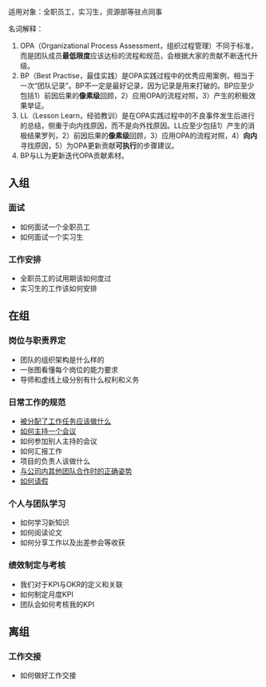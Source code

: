 适用对象：全职员工，实习生，资源部等驻点同事

名词解释：
1. OPA（Organizational Process Assessment，组织过程管理）不同于标准，而是团队成员**最低限度**应该达标的流程和规范，会根据大家的贡献不断迭代升级。
2. BP（Best Practise，最佳实践）是OPA实践过程中的优秀应用案例，相当于一次“团队记录”。BP不一定是最好记录，因为记录是用来打破的。BP应至少包括1）前因后果的**像素级**回顾，2）应用OPA的流程对照，3）产生的积极效果举证。
3. LL（Lesson Learn，经验教训）是在OPA实践过程中的不良事件发生后进行的总结，侧重于向内找原因，而不是向外找原因。LL应至少包括1）产生的消极结果罗列，2）前因后果的**像素级**回顾，3）应用OPA的流程对照，4）**向内**寻找原因，5）为OPA更新贡献**可执行**的步骤建议。
4. BP与LL为更新迭代OPA贡献素材。

## 入组
### 面试
- 如何面试一个全职员工
- 如何面试一个实习生
### 工作安排
- 全职员工的试用期该如何度过
- 实习生的工作该如何安排
## 在组
### 岗位与职责界定
- 团队的组织架构是什么样的
- 一张图看懂每个岗位的能力要求
- 导师和虚线上级分别有什么权利和义务
### 日常工作的规范
- [被分配了工作任务应该做什么](https://github.com/ustcilxin/BrainScienceTeamOPA/wiki/%E8%A2%AB%E5%88%86%E9%85%8D%E4%BA%86%E5%B7%A5%E4%BD%9C%E4%BB%BB%E5%8A%A1%E5%BA%94%E8%AF%A5%E5%81%9A%E4%BB%80%E4%B9%88)
- [如何主持一个会议](https://github.com/ustcilxin/BrainScienceTeamOPA/wiki/%E5%A6%82%E4%BD%95%E4%B8%BB%E6%8C%81%E4%B8%80%E4%B8%AA%E4%BC%9A%E8%AE%AE)
- 如何参加别人主持的会议
- 如何汇报工作
- 项目的负责人该做什么
- [与公司内其他团队合作时的正确姿势](https://github.com/ustcilxin/BrainScienceTeamOPA/wiki/%E4%B8%8E%E5%85%AC%E5%8F%B8%E5%86%85%E5%85%B6%E4%BB%96%E5%9B%A2%E9%98%9F%E5%90%88%E4%BD%9C%E6%97%B6%E7%9A%84%E6%AD%A3%E7%A1%AE%E5%A7%BF%E5%8A%BF)
- [如何请假](https://github.com/ustcilxin/BrainScienceTeamOPA/wiki/%E5%A6%82%E4%BD%95%E8%AF%B7%E5%81%87)
### 个人与团队学习
- 如何学习新知识
- 如何阅读论文
- 如何分享工作以及出差参会等收获
### 绩效制定与考核
- 我们对于KPI与OKR的定义和关联
- 如何制定月度KPI
- 团队会如何考核我的KPI
## 离组
### 工作交接
- 如何做好工作交接

